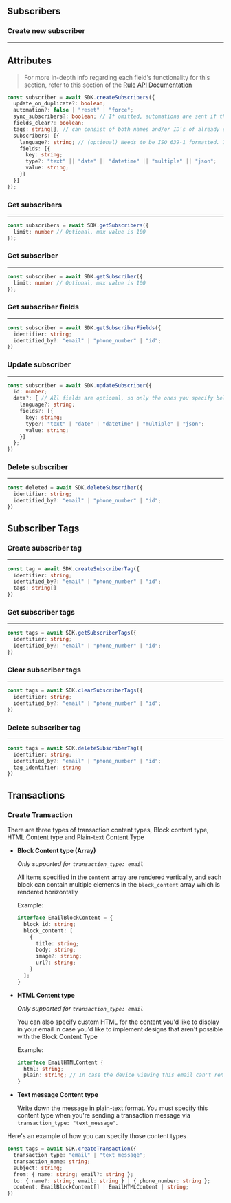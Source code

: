 ## Subscribers

### Create new subscriber

---

## **Attributes**

> For more in-depth info regarding each field's functionality for this section, refer to this section of the [Rule API Documentation](https://apidoc.rule.se/#header-attributes)

```typescript
const subscriber = await SDK.createSubscribers({
  update_on_duplicate?: boolean;
  automation?: false | "reset" | "force";
  sync_subscribers?: boolean; // If omitted, automations are sent if there are less than 20 subscribers in the request.
  fields_clear?: boolean;
  tags: string[], // can consist of both names and/or ID’s of already existing tags (N.B. this means that tags consisting only of integers will be interpreted as IDs and not as text). If a tag does not exist it will be created.
  subscribers: [{
    language?: string; // (optional) Needs to be ISO 639-1 formatted. If no language is passed the subscriber will default to the account language.
    fields: [{
      key: string;
      type?: "text" || "date" || "datetime" || "multiple" || "json";
      value: string;
    }]
  }]
});
```

### Get subscribers

---

```typescript
const subscribers = await SDK.getSubscribers({
  limit: number // Optional, max value is 100
});
```

### Get subscriber

---

```typescript
const subscriber = await SDK.getSubscriber({
  limit: number // Optional, max value is 100
});
```

### Get subscriber fields

---

```typescript
const subscriber = await SDK.getSubscriberFields({
  identifier: string;
  identified_by?: "email" | "phone_number" | "id";
})
```

### Update subscriber

---

```typescript
const subscriber = await SDK.updateSubscriber({
  id: number;
  data?: { // All fields are optional, so only the ones you specify below will be updated
    language?: string;
    fields?: [{
      key: string;
      type?: "text" | "date" | "datetime" | "multiple" | "json";
      value: string;
    }]
  };
})
```

### Delete subscriber

---

```typescript
const deleted = await SDK.deleteSubscriber({
  identifier: string;
  identified_by?: "email" | "phone_number" | "id";
})
```

## Subscriber Tags

### Create subscriber tag

---

```typescript
const tag = await SDK.createSubscriberTag({
  identifier: string;
  identified_by?: "email" | "phone_number" | "id";
  tags: string[]
})
```

### Get subscriber tags

---

```typescript
const tags = await SDK.getSubscriberTags({
  identifier: string;
  identified_by?: "email" | "phone_number" | "id";
})
```

### Clear subscriber tags

---

```typescript
const tags = await SDK.clearSubscriberTags({
  identifier: string;
  identified_by?: "email" | "phone_number" | "id";
})
```

### Delete subscriber tag

---

```typescript
const tags = await SDK.deleteSubscriberTag({
  identifier: string;
  identified_by?: "email" | "phone_number" | "id";
  tag_identifier: string
})
```

## Transactions

### Create Transaction

There are three types of transaction content types, Block content type, HTML Content type and Plain-text Content Type

- **Block Content type (Array)**

  _Only supported for `transaction_type: email`_

  All items specified in the `content` array are rendered vertically, and each block can contain multiple elements in the `block_content` array which is rendered horizontally

  Example:

  ```typescript
  interface EmailBlockContent = {
    block_id: string;
    block_content: [
      {
        title: string;
        body: string;
        image?: string;
        url?: string;
      }
    ];
  }
  ```

- **HTML Content type**

  _Only supported for `transaction_type: email`_

  You can also specify custom HTML for the content you'd like to display in your email in case you'd like to implement designs that aren't possible with the Block Content Type

  Example:

  ```typescript
  interface EmailHTMLContent {
    html: string;
    plain: string; // In case the device viewing this email can't render the HTML properly, it will fallback to the plain text version of the email
  }
  ```

- **Text message Content type**

  Write down the message in plain-text format. You must specify this content type when you're sending a transaction message via `transaction_type: "text_message"`.

Here's an example of how you can specify those content types

```typescript
const tags = await SDK.createTransaction({
  transaction_type: "email" | "text_message";
  transaction_name: string;
  subject: string;
  from: { name: string; email?: string };
  to: { name?: string; email: string } | { phone_number: string };
  content: EmailBlockContent[] | EmailHTMLContent | string;
})
```
